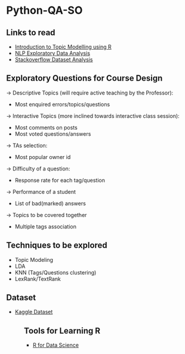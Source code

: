 # Python-QA-SO

## Links to read
<ul>
<li><a href = "https://eight2late.wordpress.com/2015/09/29/a-gentle-introduction-to-topic-modeling-using-r/" >Introduction to Topic Modelling using R</a> </li>
<li><a href = "https://rpubs.com/fariz/NLP">NLP Exploratory Data Analysis</a></li>
  <li><a href = "http://www.analyticsforfun.com/2016/09/analyzing-stack-overflow-questions-and.html">Stackoverflow Dataset Analysis</a></li>
</ul>

## Exploratory Questions for Course Design
-> Descriptive Topics (will require active teaching by the Professor):
- Most enquired errors/topics/questions

-> Interactive Topics (more inclined towards interactive class session):
- Most comments on posts
- Most voted questions/answers

-> TAs selection:
- Most popular owner id

-> Difficulty of a question:
- Response rate for each tag/question

-> Performance of a student
- List of bad(marked) answers 

-> Topics to be covered together
- Multiple tags association

## Techniques to be explored
- Topic Modeling
- LDA
- KNN (Tags/Questions clustering)
- LexRank/TextRank


## Dataset
<ul>
<li><a href = "https://www.kaggle.com/stackoverflow/pythonquestions/data">Kaggle Dataset</a></li>
<ul>

## Tools for Learning R
<ul>
<li><a href= "http://r4ds.had.co.nz/">R for Data Science</a></li>
<ul>


